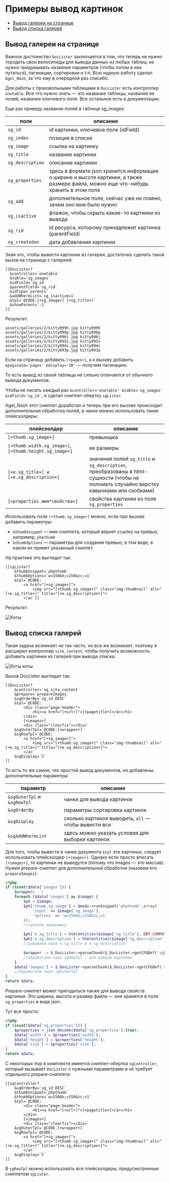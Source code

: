 # Примеры вывод картинок

- [Вывод галереи на странице](#gallery)
- [Вывод списка галерей](#galleries)

## <a name="gallery"></a> Вывод галереи на странице

Важное достоинство `DocLister` заключается в том, что теперь не нужно городить свои велосипеды для вывода данных из любых таблиц: не нужно придумывать названия параметров (чтобы потом в них путаться), пагинации, сортировки и т.п. Всю нудную работу сделал `Agel_Nash`, за что ему в очередной раз спасибо.

Для работы с произвольными таблицами в `DocLister` есть контроллер `onetable`. Все что нужно знать — это название таблицы, названия ее полей, название ключевого поля. Все остальное есть в документации.

Еще раз приведу названия полей в таблице sg_images:

| поле             | описание                                                                                                                             |
| ---------------- | ------------------------------------------------------------------------------------------------------------------------------------ |
| `sg_id`          | id картинки, ключевое поле (idField)                                                                                                 |
| `sg_index`       | позиция в списке                                                                                                                     |
| `sg_image`       | ссылка на картинку                                                                                                                   |
| `sg_title`       | название картинки                                                                                                                    |
| `sg_description` | описание картинки                                                                                                                    |
| `sg_properties`  | здесь в формате json хранится информация о ширине и высоте картинки, а также размере файла, можно еще что-нибудь хранить в этом поле |
| `sg_add`         | дополнительное поле, сейчас уже не помню, зачем оно мне было нужно                                                                   |
| `sg_isactive`    | флажок, чтобы скрыть какие-то картинки из вывода                                                                                     |
| `sg_rid`         | id ресурса, которому принадлежит картинка (parentField)                                                                              |
| `sg_createdon`   | дата добавления картинки                                                                                                             |

Зная это, чтобы вывести картинки из галереи, достаточно сделать такой вызов на странице с галереей:

```
[[DocLister?
  &controller=`onetable`
  &table=`sg_images`
  &idField=`sg_id`
  &parentField=`sg_rid`
  &idType=`parents`
  &addWhereList=`sg_isactive=1`
  &tpl=`@CODE:[+sg_image+] [+sg_title+]`
  &showParent=`-1`
]]
```

Результат:

```
assets/galleries/2/kitty099h.jpg kitty099h
assets/galleries/2/kitty098p.jpg kitty098p
assets/galleries/2/kitty096j.jpg kitty096j
assets/galleries/2/kitty095s.jpg kitty095s
assets/galleries/2/kitty094c.jpg kitty094c
assets/galleries/2/kitty093p.jpg kitty093p
```

Если на страницу добавить `[+pages+]`, а к вызову добавить `&paginate='pages' &display='10'` — получим пагинацию.

То есть вывод из своей таблицы не сильно отличается от обычного вывода документов.

Чтобы не писать каждый раз `&controller='onetable' &table='sg_images' &idField='sg_id'`, я сделал сниппет-обертку `sgLister`.

Agel_Nash этот сниппет доработал и теперь при его вызове происходит дополнительная обработка полей, в чанке можно использовать такие плейсхолдеры:

| плейсхолдер                                             | описание                                                                                                                                |
| ------------------------------------------------------- | --------------------------------------------------------------------------------------------------------------------------------------- |
| `[+thumb.sg_image+]`                                    | превьюшка                                                                                                                               |
| `[+thumb.width.sg_image+]`, `[+thumb.height.sg_image+]` | ее размеры                                                                                                                              |
| `[+e.sg_title+] и [+e.sg_description+]`                 | значения полей `sg_title` и `sg_description`, преобразованы в html-сущности (чтобы не поломать случайно верстку кавычками или скобками) |
| `[+properties.имя*свойства+]`                           | свойства картинки из поля `sg_properties`                                                                                               |

Использовать поле `[+thumb.sg_image+]` можно, если при вызове добавить параметры:

- `&thumbSnippet` — имя сниппета, который вернет ссылку на превью, например, `phpthumb`
- `&thumbOptions` — параметры для создания превью, в том виде, в каком их примет указанный сниппет.

На практике это выглядит так:

```
[[sgLister?
    &thumbSnippet=`phpthumb`
    &thumbOptions=`w=150&h;=150&zc;=1`
    &tpl=`@CODE:
        <a href="[+sg_image+]">
            <img src="[+thumb.sg_image+]" class="img-thumbnail" alt="[+e.sg_title+]" title="[+e.sg_description+]">
        </a>`]]
```

Результат:

![Коты](assets/cats.jpg)

## <a name="galleries"></a> Вывод списка галерей

Такая задача возникает не так часто, но все же возникает, поэтому я расширил контроллер `site_content`, чтобы получить возможность добавить картинки из галерей при выводе списка:

![Коты коты](assets/catss.jpg)

Вызов DocLister выглядит так:

```
[[DocLister?
    &controller=`sg_site_content`
    &prepare=`prepareImages`
    &sgOrderBy=`sg_id DESC`
    &tpl=`@CODE:
        <div class="page-header">
            <h1><a href="[+url+]">[+pagetitle+]</a></h1>
        </div>
        [+images+]
        <div class="clearfix"></div>`
    &sgOuterTpl=`@CODE:[+wrapper+]`
    &sgRowTpl=`@CODE:
        <a href="[+sg_image+]">
            <img src="[+thumb.sg_image+]" class="img-thumbnail" alt="[+e.sg_title+]" title="[+e.sg_description+]">
        </a>`
    &sgDisplay=`5`
]]
```

То есть то же самое, что простой вывод документов, но добавлены дополнительные параметры:

| параметр                    | описание                                             |
| --------------------------- | ---------------------------------------------------- |
| `&sgOuterTpl` и `&sgRowTpl` | чанки для вывода картинок                            |
| `&sgOrderBy`                | параметры сортировки картинок                        |
| `&sgDisplay`                | сколько картинок выводить, `all` — чтобы вывести все |
| `&sgAddWhereList`           | здесь можно указать условия для выборки картинок     |

Для того, чтобы вывести в чанке документа `&tpl` эти картинки, следует использовать плейсхолдер `[+images+]`. Однако если просто вписать `[+images+]`, то картинки не выведутся (потому что images — это массив). Нужен prepare-сниппет для дополнительной обработки (назовем его `prepareImages`):

```php
<?php
if (isset($data['images'])) {
    $wrapper= '';
    foreach ($data['images'] as $image) {
        $ph = $image;
        $ph['thumb.sg_image'] = $modx->runSnippet('phpthumb',array(
            'input' => $image['sg_image'],
            'options' => 'w=150&h;=150&zc;=1'
        ));
        //сделали превьюшку

        $ph['e.sg_title'] = htmlentities($image['sg_title'], ENT_COMPAT, 'UTF-8', false);
        $ph['e.sg_description'] = htmlentities($image['sg_description'], ENT_COMPAT, 'UTF-8', false);
        //добавили поля e.sg_title и e.sg_description

        $wrapper .= $_DocLister->parseChunk($_DocLister->getCFGDef('sgRowTpl'), $ph);
        //обработали чанк sgRowTpl - для каждой картинки
    }
    $data['images'] = $_DocLister->parseChunk($_DocLister->getCFGDef('sgOuterTpl'),array('wrapper'=>$wrapper));
    //обработали чанк sgOuterTpl
}
return $data;
```

Prepare-сниппет может пригодиться также для вывода свойств картинки. Это ширина, высота и размер файла — они хранятся в поле `sg_properties` в виде json.

Тут все просто:

```php
<?php
if (isset($data['sg_properties'])) {
    $properties = json_decode($data['sg_properties'],true);
    $data['width'] = $properties['width'];
    $data['height'] = $properties['height'];
    $data['size'] = $properties['size'];
}
return $data;
```

С некоторых пор в комплекте имеется сниппет-обертка `sgController`, который вызывает `DocLister` с нужными параметрами и не требует отдельного prepare-сниппета:

```
[[sgController?
    &sgOrderBy=`sg_id DESC`
    &thumbSnippet=`phpthumb`
    &thumbOptions=`w=150&h;=150&zc;=1`
    &tpl=`@CODE:
        <div class="page-header">
            <h1><a href="[+url+]">[+pagetitle+]</a></h1>
        </div>
        [+images+]
        <div class="clearfix"></div>`
    &sgOuterTpl=`@CODE:[+wrapper+]`
    &sgRowTpl=`@CODE:
        <a href="[+sg_image+]">
            <img src="[+thumb.sg_image+]" class="img-thumbnail" alt="[+e.sg_title+]" title="[+e.sg_description+]">
        </a>`
    &sgDisplay=`5`
]]
```

В `sgRowTpl` можно использовать все плейсхолдеры, предусмотренные сниппетом `sgLister`.
